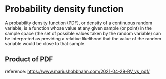 # Probability density function

A probability density function (PDF), or density of a continuous random variable, is a function whose value at any given sample (or point) in the sample space (the set of possible values taken by the random variable) can be interpreted as providing a relative likelihood that the value of the random variable would be close to that sample.

## Product of PDF

reference:
https://www.mariushobbhahn.com/2021-04-29-RV_vs_pdf/